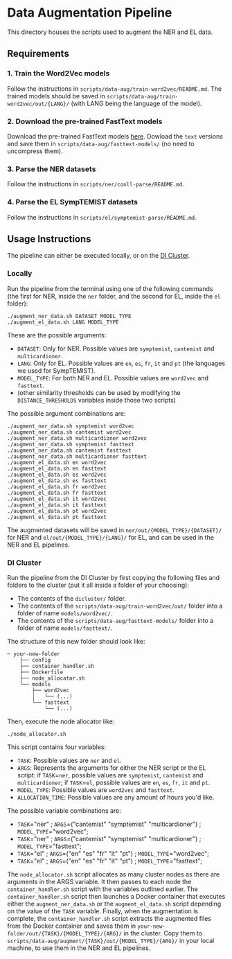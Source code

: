 # Data Augmentation Pipeline

This directory houses the scripts used to augment the NER and EL data.

## Requirements

### 1. Train the Word2Vec models 

Follow the instructions in `scripts/data-aug/train-word2vec/README.md`. The trained models should be saved in `scripts/data-aug/train-word2vec/out/{LANG}/` (with LANG being the language of the model).

### 2. Download the pre-trained FastText models

Download the pre-trained FastText models [here](https://fasttext.cc/docs/en/crawl-vectors.html#models). Dowload the `text` versions and save them in `scripts/data-aug/fasttext-models/` (no need to uncompress them).

### 3. Parse the NER datasets 

Follow the instructions in `scripts/ner/conll-parse/README.md`.

### 4. Parse the EL SympTEMIST datasets

Follow the instructions in `scripts/el/symptemist-parse/README.md`.

## Usage Instructions

The pipeline can either be executed locally, or on the [DI Cluster](https://cluster.di.fct.unl.pt).

### Locally

Run the pipeline from the terminal using one of the following commands (the first for NER, inside the `ner` folder, and the second for EL, inside the `el` folder):

```commandline
./augment_ner_data.sh DATASET MODEL_TYPE
./augment_el_data.sh LANG MODEL_TYPE
```

These are the possible arguments:

- `DATASET`: Only for NER. Possible values are `symptemist`, `cantemist` and `multicardioner`.
- `LANG`: Only for EL. Possible values are `en`, `es`, `fr`, `it` and `pt` (the languages we used for SympTEMIST).
- `MODEL_TYPE`: For both NER and EL. Possible values are `word2vec` and `fasttext`.
- (other similarity thresholds can be used by modifying the `DISTANCE_THRESHOLDS` variables inside those two scripts)

The possible argument combinations are:
```commandline
./augment_ner_data.sh symptemist word2vec
./augment_ner_data.sh cantemist word2vec
./augment_ner_data.sh multicardioner word2vec
./augment_ner_data.sh symptemist fasttext
./augment_ner_data.sh cantemist fasttext
./augment_ner_data.sh multicardioner fasttext
./augment_el_data.sh en word2vec
./augment_el_data.sh en fasttext
./augment_el_data.sh es word2vec
./augment_el_data.sh es fasttext
./augment_el_data.sh fr word2vec
./augment_el_data.sh fr fasttext
./augment_el_data.sh it word2vec
./augment_el_data.sh it fasttext
./augment_el_data.sh pt word2vec
./augment_el_data.sh pt fasttext
```

The augmented datasets will be saved in `ner/out/{MODEL_TYPE}/{DATASET}/` for NER and `el/out/{MODEL_TYPE}/{LANG}/` for EL, and can be used in the NER and EL pipelines.

### DI Cluster

Run the pipeline from the DI Cluster by first copying the following files and folders to the cluster (put it all inside a folder of your choosing):
- The contents of the `dicluster/` folder. 
- The contents of the `scripts/data-aug/train-word2vec/out/` folder into a folder of name `models/word2vec/`.
- The contents of the `scripts/data-aug/fasttext-models/` folder into a folder of name `models/fasttext/`.

The structure of this new folder should look like:

```
─ your-new-folder
    ├── config
    ├── container_handler.sh
    ├── Dockerfile
    ├── node_allocator.sh
    └── models
        ├── word2vec
        │   └── (...)
        └── fasttext
            └── (...)
```

Then, execute the node allocator like:

```commandline
./node_allocator.sh
```

This script contains four variables:

- `TASK`: Possible values are `ner` and `el`.
- `ARGS`: Represents the arguments for either the NER script or the EL script: if `TASK`=`ner`, possible values are `symptemist`, `cantemist` and `multicardioner`; if `TASK`=`el`, possible values are `en`, `es`, `fr`, `it` and `pt`.
- `MODEL_TYPE`: Possible values are `word2vec` and `fasttext`.
- `ALLOCATION_TIME`: Possible values are any amount of hours you'd like.

The possible variable combinations are:
- `TASK`="ner" ; `ARGS`=("cantemist" "symptemist" "multicardioner") ; `MODEL_TYPE`="word2vec";
- `TASK`="ner" ; `ARGS`=("cantemist" "symptemist" "multicardioner") ; `MODEL_TYPE`="fasttext";
- `TASK`="el" ; `ARGS`=("en" "es" "fr" "it" "pt") ; `MODEL_TYPE`="word2vec";
- `TASK`="el" ; `ARGS`=("en" "es" "fr" "it" "pt") ; `MODEL_TYPE`="fasttext";

The `node_allocator.sh` script allocates as many cluster nodes as there are arguments in the ARGS variable. It then passes to each node the `container_handler.sh` script with the variables outlined earlier. The `container_handler.sh` script then launches a Docker container that executes either the `augment_ner_data.sh` or the ``augment_el_data.sh`` script depending on the value of the `TASK` variable. Finally, when the augmentation is complete, the `container_handler.sh` script extracts the augmented files from the Docker container and saves them in `your-new-folder/out/{TASK}/{MODEL_TYPE}/{ARG}/` in the cluster. Copy them to `scripts/data-aug/augment/{TASK}/out/{MODEL_TYPE}/{ARG}/` in your local machine, to use them in the NER and EL pipelines.
